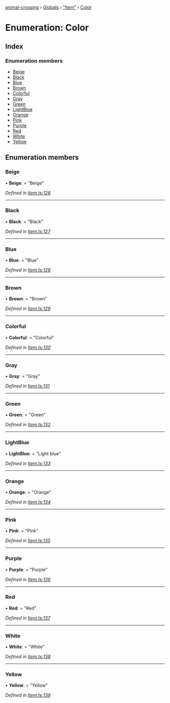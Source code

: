 [animal-crossing](../README.md) › [Globals](../globals.md) › ["Item"](../modules/_item_.md) › [Color](_item_.color.md)

# Enumeration: Color

## Index

### Enumeration members

* [Beige](_item_.color.md#beige)
* [Black](_item_.color.md#black)
* [Blue](_item_.color.md#blue)
* [Brown](_item_.color.md#brown)
* [Colorful](_item_.color.md#colorful)
* [Gray](_item_.color.md#gray)
* [Green](_item_.color.md#green)
* [LightBlue](_item_.color.md#lightblue)
* [Orange](_item_.color.md#orange)
* [Pink](_item_.color.md#pink)
* [Purple](_item_.color.md#purple)
* [Red](_item_.color.md#red)
* [White](_item_.color.md#white)
* [Yellow](_item_.color.md#yellow)

## Enumeration members

###  Beige

• **Beige**: = "Beige"

*Defined in [Item.ts:126](https://github.com/Norviah/animal-crossing/blob/37a256e/module/types/Item.ts#L126)*

___

###  Black

• **Black**: = "Black"

*Defined in [Item.ts:127](https://github.com/Norviah/animal-crossing/blob/37a256e/module/types/Item.ts#L127)*

___

###  Blue

• **Blue**: = "Blue"

*Defined in [Item.ts:128](https://github.com/Norviah/animal-crossing/blob/37a256e/module/types/Item.ts#L128)*

___

###  Brown

• **Brown**: = "Brown"

*Defined in [Item.ts:129](https://github.com/Norviah/animal-crossing/blob/37a256e/module/types/Item.ts#L129)*

___

###  Colorful

• **Colorful**: = "Colorful"

*Defined in [Item.ts:130](https://github.com/Norviah/animal-crossing/blob/37a256e/module/types/Item.ts#L130)*

___

###  Gray

• **Gray**: = "Gray"

*Defined in [Item.ts:131](https://github.com/Norviah/animal-crossing/blob/37a256e/module/types/Item.ts#L131)*

___

###  Green

• **Green**: = "Green"

*Defined in [Item.ts:132](https://github.com/Norviah/animal-crossing/blob/37a256e/module/types/Item.ts#L132)*

___

###  LightBlue

• **LightBlue**: = "Light blue"

*Defined in [Item.ts:133](https://github.com/Norviah/animal-crossing/blob/37a256e/module/types/Item.ts#L133)*

___

###  Orange

• **Orange**: = "Orange"

*Defined in [Item.ts:134](https://github.com/Norviah/animal-crossing/blob/37a256e/module/types/Item.ts#L134)*

___

###  Pink

• **Pink**: = "Pink"

*Defined in [Item.ts:135](https://github.com/Norviah/animal-crossing/blob/37a256e/module/types/Item.ts#L135)*

___

###  Purple

• **Purple**: = "Purple"

*Defined in [Item.ts:136](https://github.com/Norviah/animal-crossing/blob/37a256e/module/types/Item.ts#L136)*

___

###  Red

• **Red**: = "Red"

*Defined in [Item.ts:137](https://github.com/Norviah/animal-crossing/blob/37a256e/module/types/Item.ts#L137)*

___

###  White

• **White**: = "White"

*Defined in [Item.ts:138](https://github.com/Norviah/animal-crossing/blob/37a256e/module/types/Item.ts#L138)*

___

###  Yellow

• **Yellow**: = "Yellow"

*Defined in [Item.ts:139](https://github.com/Norviah/animal-crossing/blob/37a256e/module/types/Item.ts#L139)*
